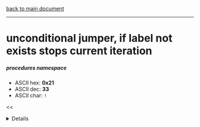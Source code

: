 [back to main document](../README.md)

---

# unconditional jumper, if label not exists stops current iteration
##### procedures namespace
- ASCII hex: __0x21__
- ASCII dec: __33__
- ASCII char: `!`

<<<DETAILS>>>

---

<<<USAGE>>>

---

<<<EXAMPLELINKSECTION>>>

---

[back to main document](../README.md)

***PROJECT RATTISH `@` 2023***
